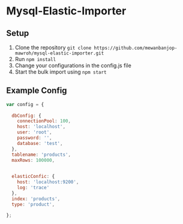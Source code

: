# Mysql-Elastic-Importer

## Setup

1. Clone the repository  ``` git clone https://github.com/mewanbanjop-mawroh/mysql-elastic-importer.git ```
2. Run ``` npm install ```
3. Change your configurations in the config.js file  
4. Start the bulk import using ``` npm start ```

## Example Config

```javascript
var config = {
  
  dbConfig: {
    connectionPool: 100,
    host: 'localhost',
    user: 'root',
    password: '',
    database: 'test',
  },
  tablename: 'products',
  maxRows: 100000,

  
  elasticConfic: {
    host: 'localhost:9200',
    log: 'trace'
  },
  index: 'products',
  type: 'product',

}; 
```

